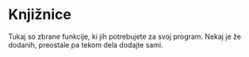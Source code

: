 # Knjižnice

Tukaj so zbrane funkcije, ki jih potrebujete za svoj program. Nekaj je že dodanih, preostale pa tekom dela dodajte sami. 

